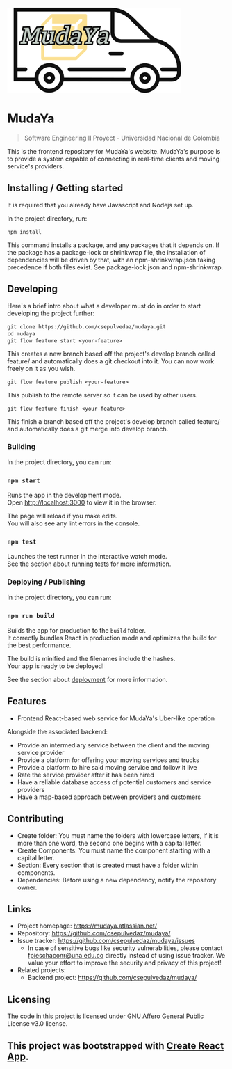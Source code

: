 ![Image description](https://github.com/csepulvedaz/mudaya/blob/master/public/Logo_MudaYa_low.png)

# MudaYa
> Software Engineering II Proyect - Universidad Nacional de Colombia

This is the frontend repository for MudaYa's website. MudaYa's purpose 
is to provide a system capable of connecting in real-time clients and moving service's providers. 

## Installing / Getting started

It is required that you already have Javascript and Nodejs set up.

In the project directory, run:

```shell
npm install
```

This command installs a package, and any packages that it depends on. If the package has a
package-lock or shrinkwrap file, the installation of dependencies will be driven by that,
with an npm-shrinkwrap.json taking precedence if both files exist. See package-lock.json and
npm-shrinkwrap.

## Developing

Here's a brief intro about what a developer must do in order to start developing
the project further:

```shell
git clone https://github.com/csepulvedaz/mudaya.git
cd mudaya
git flow feature start <your-feature>
```

This creates a new branch based off the project's develop branch called 
feature/<your-feature> and automatically does a git checkout into it. 
You can now work freely on it as you wish.

```shell
git flow feature publish <your-feature>
```
This publish <your-feature> to the remote server so it can be used by other users.

```shell
git flow feature finish <your-feature>
```
This finish a branch based off the project's develop branch called 
feature/<your-feature> and automatically does a git merge into develop branch.

### Building

In the project directory, you can run:

### `npm start`

Runs the app in the development mode.<br />
Open [http://localhost:3000](http://localhost:3000) to view it in the browser.

The page will reload if you make edits.<br />
You will also see any lint errors in the console.

### `npm test`

Launches the test runner in the interactive watch mode.<br />
See the section about [running tests](https://facebook.github.io/create-react-app/docs/running-tests) for more information.

### Deploying / Publishing

In the project directory, you can run:

### `npm run build`

Builds the app for production to the `build` folder.<br />
It correctly bundles React in production mode and optimizes the build for the best performance.

The build is minified and the filenames include the hashes.<br />
Your app is ready to be deployed!

See the section about [deployment](https://facebook.github.io/create-react-app/docs/deployment) for more information.

## Features

* Frontend React-based web service for MudaYa's Uber-like operation

Alongside the associated backend:

* Provide an intermediary service between the client and the moving service provider 
* Provide a platform for offering your moving services and trucks
* Provide a platform to hire said moving service and follow it live
* Rate the service provider after it has been hired
* Have a reliable database access of potential customers and service providers 
* Have a map-based approach between providers and customers

## Contributing



- Create folder: You must name the folders with lowercase letters, if it is more 
  than one word, the second one begins with a capital letter.
- Create Components: You must name the component starting with a capital letter.
- Section: Every section that is created must have a folder within components.
- Dependencies: Before using a new dependency, notify the repository owner.

## Links

- Project homepage: https://mudaya.atlassian.net/
- Repository: https://github.com/csepulvedaz/mudaya/
- Issue tracker: https://github.com/csepulvedaz/mudaya/issues
  - In case of sensitive bugs like security vulnerabilities, please contact
    fpieschaconr@una.edu.co directly instead of using issue tracker. We value your effort
    to improve the security and privacy of this project!
- Related projects:
  - Backend project: https://github.com/csepulvedaz/mudaya/


## Licensing

The code in this project is licensed under GNU Affero General Public License v3.0 license.

## This project was bootstrapped with [Create React App](https://github.com/facebook/create-react-app).
